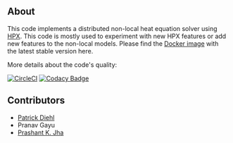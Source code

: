 ## About

This code implements a distributed non-local heat equation solver using [HPX](https://github.com/STEllAR-GROUP/hpx). This code is mostly used to experiment with new HPX features or
add new features to the non-local models. Please find the [Docker image](https://github.com/nonlocalmodels/nonlocalheatequation/packages/338053) with the latest stable version here. 

More details about the code's quality:

[![CircleCI](https://circleci.com/gh/nonlocalmodels/nonlocalheatequation.svg?style=shield)](https://circleci.com/gh/nonlocalmodels/nonlocalheatequation) [![Codacy Badge](https://api.codacy.com/project/badge/Grade/6fcd87ddfb4146f7b236c2ac2dc0bd42)](https://app.codacy.com/gh/nonlocalmodels/nonlocalheatequation?utm_source=github.com&utm_medium=referral&utm_content=nonlocalmodels/nonlocalheatequation&utm_campaign=Badge_Grade_Dashboard)

## Contributors

* [Patrick Diehl](https://www.diehlpk.de) 
* Pranav Gayu
* [Prashant K. Jha](https://www.math.lsu.edu/~jha/) 






